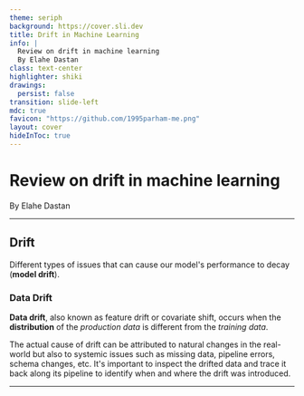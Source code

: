 ```yaml
---
theme: seriph
background: https://cover.sli.dev
title: Drift in Machine Learning
info: |
  Review on drift in machine learning
  By Elahe Dastan
class: text-center
highlighter: shiki
drawings:
  persist: false
transition: slide-left
mdc: true
favicon: "https://github.com/1995parham-me.png"
layout: cover
hideInToc: true
---
```


# Review on drift in machine learning

By Elahe Dastan

<div class="abs-br m-6 flex">
  <a href="https://github.com/1995parham-learning/drift-in-ml" target="_blank" alt="GitHub" title="Open in GitHub"
    class="text-xl slidev-icon-btn opacity-50 !border-none !hover:text-white">
    <carbon-logo-github />
  </a>
</div>

---

## Drift

Different types of issues that can cause our model's performance to decay (**model drift**).

### Data Drift

**Data drift**, also known as feature drift or covariate shift, occurs when the **distribution** of
the _production data_ is different from the _training data_.

The actual cause of drift can be attributed to natural changes in the real-world but also to
systemic issues such as missing data, pipeline errors, schema changes, etc.
It's important to inspect the drifted data and trace it back along its pipeline
to identify when and where the drift was introduced.

---
